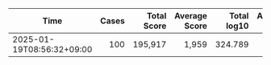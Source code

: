 Time                      | Cases  | Total Score       | Average Score | Total log10 | Average log10 | Comment
--------------------------|-------:|------------------:|--------------:|------------:|--------------:|----------------------
2025-01-19T08:56:32+09:00 |    100 |           195,917 |         1,959 |     324.789 |         3.248 | 
